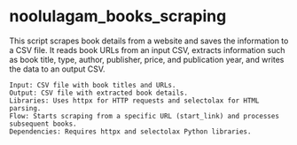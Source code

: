 # noolulagam_books_scraping 
This script scrapes book details from a website and saves the information to a CSV file. It reads book URLs from an input CSV, extracts information such as book title, type, author, publisher, price, and publication year, and writes the data to an output CSV.

    Input: CSV file with book titles and URLs.
    Output: CSV file with extracted book details.
    Libraries: Uses httpx for HTTP requests and selectolax for HTML parsing.
    Flow: Starts scraping from a specific URL (start_link) and processes subsequent books.
    Dependencies: Requires httpx and selectolax Python libraries.
